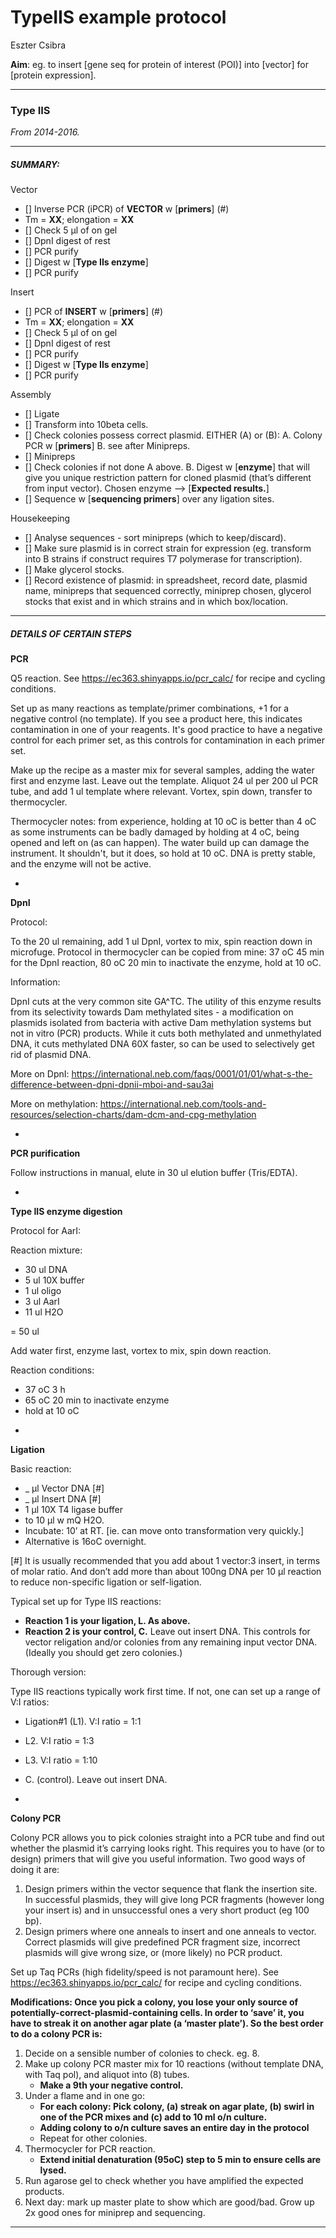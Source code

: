 # TypeIIS example protocol

Eszter Csibra

**Aim**: eg. to insert [gene seq for protein of interest (POI)] into [vector] for [protein expression].

---

### Type IIS
_From 2014-2016._

---

##### SUMMARY:

Vector

- [] Inverse PCR (iPCR) of **VECTOR** w [**primers**]  (#)
- Tm = **XX**; elongation = **XX**
- [] Check 5 µl of on gel
- [] DpnI digest of rest
- [] PCR purify
- [] Digest w [**Type IIs enzyme**]
- [] PCR purify

Insert

- [] PCR of **INSERT** w [**primers**]  (#)
- Tm = **XX**; elongation = **XX**
- [] Check 5 µl of on gel
- [] DpnI digest of rest
- [] PCR purify
- [] Digest w [**Type IIs enzyme**]
- [] PCR purify

Assembly

- [] Ligate
- [] Transform into 10beta cells.
- [] Check colonies possess correct plasmid. EITHER (A) or (B): A. Colony PCR w [**primers**] B. see after Minipreps.
- [] Minipreps
- [] Check colonies if not done A above. B. Digest w [**enzyme**] that will give you unique restriction pattern for cloned plasmid (that’s different from input vector). Chosen enzyme —> [**Expected results.**]
- [] Sequence w [**sequencing primers**] over any ligation sites.

Housekeeping

- [] Analyse sequences - sort minipreps (which to keep/discard).
- [] Make sure plasmid is in correct strain for expression (eg. transform into B strains if construct requires T7 polymerase for transcription).
- [] Make glycerol stocks.
- [] Record existence of plasmid: in spreadsheet, record date, plasmid name, minipreps that sequenced correctly, miniprep chosen, glycerol stocks that exist and in which strains and in which box/location.

---

##### DETAILS OF CERTAIN STEPS

**PCR**

Q5 reaction. See https://ec363.shinyapps.io/pcr_calc/ for recipe and cycling conditions.

Set up as many reactions as template/primer combinations, +1 for a negative control (no template). If you see a product here, this indicates contamination in one of your reagents. It's good practice to have a negative control for each primer set, as this controls for contamination in each primer set.

Make up the recipe as a master mix for several samples, adding the water first and enzyme last. Leave out the template. Aliquot 24 ul per 200 ul PCR tube, and add 1 ul template where relevant. Vortex, spin down, transfer to thermocycler.

Thermocycler notes: from experience, holding at 10 oC is better than 4 oC as some instruments can be badly damaged by holding at 4 oC, being opened and left on (as can happen). The water build up can damage the instrument. It shouldn't, but it does, so hold at 10 oC. DNA is pretty stable, and the enzyme will not be active.

-

**DpnI**

Protocol:

To the 20 ul remaining, add 1 ul DpnI, vortex to mix, spin reaction down in microfuge. Protocol in thermocycler can be copied from mine: 37 oC 45 min for the DpnI reaction, 80 oC 20 min to inactivate the enzyme, hold at 10 oC.

Information:

DpnI cuts at the very common site GA^TC. The utility of this enzyme results from its selectivity towards Dam methylated sites - a modification on plasmids isolated from bacteria with active Dam methylation systems but not in vitro (PCR) products. While it cuts both methylated and unmethylated DNA, it cuts methylated DNA 60X faster, so can be used to selectively get rid of plasmid DNA.

More on DpnI: https://international.neb.com/faqs/0001/01/01/what-s-the-difference-between-dpni-dpnii-mboi-and-sau3ai

More on methylation: https://international.neb.com/tools-and-resources/selection-charts/dam-dcm-and-cpg-methylation

-

**PCR purification**

Follow instructions in manual, elute in 30 ul elution buffer (Tris/EDTA).

-

**Type IIS enzyme digestion**

Protocol for AarI:

Reaction mixture:

* 30 ul DNA
* 5 ul 10X buffer
* 1 ul oligo
* 3 ul AarI
* 11 ul H2O

= 50 ul

Add water first, enzyme last, vortex to mix, spin down reaction.

Reaction conditions:

* 37 oC 3 h
* 65 oC 20 min to inactivate enzyme
* hold at 10 oC

-

**Ligation**

Basic reaction:

* _ µl Vector DNA [#]
* _ µl Insert DNA [#]
* 1 µl 10X T4 ligase buffer
* to 10 µl w mQ H2O.
* Incubate: 10’ at RT. [ie. can move onto transformation very quickly.]
* Alternative is 16oC overnight.

[#] It is usually recommended that you add about 1 vector:3 insert, in terms of molar ratio. And don’t add more than about 100ng DNA per 10 µl reaction to reduce non-specific ligation or self-ligation.

Typical set up for Type IIS reactions:

- **Reaction 1 is your ligation, L. As above.**
- **Reaction 2 is your control, C.** Leave out insert DNA. This controls for vector religation and/or colonies from any remaining input vector DNA. (Ideally you should get zero colonies.)

Thorough version:

Type IIS reactions typically work first time. If not, one can set up a range of V:I ratios:

- Ligation#1 (L1). V:I ratio = 1:1
- L2. V:I ratio = 1:3
- L3. V:I ratio = 1:10
- C. (control). Leave out insert DNA. 

-

**Colony PCR**

Colony PCR allows you to pick colonies straight into a PCR tube and find out whether the plasmid it’s carrying looks right. This requires you to have (or to design) primers that will give you useful information. Two good ways of doing it are:

1. Design primers within the vector sequence that flank the insertion site. In successful plasmids, they will give long PCR fragments (however long your insert is) and in unsuccessful ones a very short product (eg 100 bp).
2. Design primers where one anneals to insert and one anneals to vector. Correct plasmids will give predefined PCR fragment size, incorrect plasmids will give wrong size, or (more likely) no PCR product.

Set up Taq PCRs (high fidelity/speed is not paramount here). See https://ec363.shinyapps.io/pcr_calc/ for recipe and cycling conditions.

**Modifications: Once you pick a colony, you lose your only source of potentially-correct-plasmid-containing cells. In order to ‘save’ it, you have to streak it on another agar plate (a ‘master plate’). So the best order to do a colony PCR is:**

1. Decide on a sensible number of colonies to check. eg. 8.
2. Make up colony PCR master mix for 10 reactions (without template DNA, with Taq pol), and aliquot into (8) tubes.
    - **Make a 9th your negative control.**
3. Under a flame and in one go:
    - **For each colony: Pick colony, (a) streak on agar plate, (b) swirl in one of the PCR mixes and (c) add to 10 ml o/n culture.**
    - **Adding colony to o/n culture saves an entire day in the protocol**
    - Repeat for other colonies.
4. Thermocycler for PCR reaction.
    - **Extend initial denaturation (95oC) step to 5 min to ensure cells are lysed.**
5. Run agarose gel to check whether you have amplified the expected products.
6. Next day: mark up master plate to show which are good/bad. Grow up 2x good ones for miniprep and sequencing.


---

